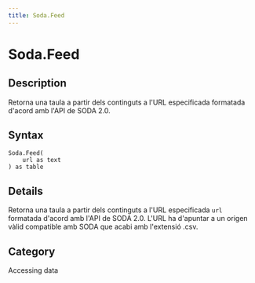 ```yaml
---
title: Soda.Feed
---
```


# Soda.Feed


## Description

Retorna una taula a partir dels continguts a l&#39;URL especificada formatada d&#39;acord amb l&#39;API de SODA 2.0.


## Syntax

```powerquery
Soda.Feed(
    url as text
) as table
```


## Details

Retorna una taula a partir dels continguts a l'URL especificada <code>url</code> formatada d'acord amb l'API de SODA 2.0. L'URL ha d'apuntar a un origen vàlid compatible amb SODA que acabi amb l'extensió .csv.



## Category
Accessing data
